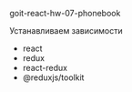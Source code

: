 goit-react-hw-07-phonebook

Устанавливаем зависимости

- react
- redux
- react-redux
- @reduxjs/toolkit
